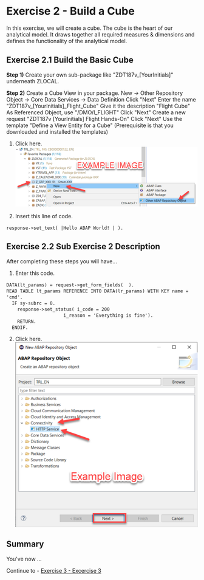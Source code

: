# Exercise 2 - Build a Cube

In this exercise, we will create a cube. The cube is the heart of our analytical model. It draws together all required measures & dimensions and defines the functionality of the analytical model.

## Exercise 2.1 Build the Basic Cube

**Step 1)** Create your own sub-package like "ZDT187v_[YourInitials]" underneath ZLOCAL.

**Step 2)** Create a Cube View in your package.
New -> Other Repository Object -> Core Data Services -> Data Definition
Click "Next"
Enter the name "ZDT187v_[YourInitials]_Flight_Cube"
Give it the description "Flight Cube"
As Referenced Object, use "/DMO/I_FLIGHT"
Click "Next"
Create a new request "ZDT187v [YourInitials] Flight Hands-On"
Click "Next"
Use the template "Define a View Entity for a Cube" (Prerequisite is that you downloaded and installed the templates)


1. Click here.
<br>![](/exercises/ex2/images/02_01_0010.png)

2.	Insert this line of code.
```abap
response->set_text( |Hello ABAP World! | ). 
```



## Exercise 2.2 Sub Exercise 2 Description

After completing these steps you will have...

1.	Enter this code.
```abap
DATA(lt_params) = request->get_form_fields(  ).
READ TABLE lt_params REFERENCE INTO DATA(lr_params) WITH KEY name = 'cmd'.
  IF sy-subrc = 0.
    response->set_status( i_code = 200
                     i_reason = 'Everything is fine').
    RETURN.
  ENDIF.

```

2.	Click here.
<br>![](/exercises/ex2/images/02_02_0010.png)

## Summary

You've now ...

Continue to - [Exercise 3 - Excercise 3 ](../ex3/README.md)
